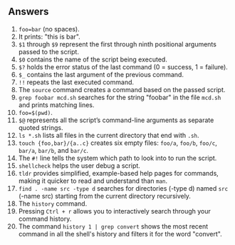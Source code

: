 ## Answers

1. `foo=bar` (no spaces).
2. It prints: "this is bar".
3. `$1` through `$9` represent the first through ninth positional arguments passed to the script.
4. `$0` contains the name of the script being executed.
5. `$?` holds the error status of the last command (0 = success, 1 = failure).
6. `$_` contains the last argument of the previous command.
7. `!!` repeats the last executed command.
8. The `source` command creates a command based on the passed script.  
9. `grep foobar mcd.sh` searches for the string "foobar" in the file `mcd.sh` and prints matching lines.  
10. `foo=$(pwd)`.  
11. `$@` represents all the script’s command-line arguments as separate quoted strings.  
12. `ls *.sh` lists all files in the current directory that end with `.sh`.  
13. `touch {foo,bar}/{a..c}` creates six empty files: `foo/a`, `foo/b`, `foo/c`, `bar/a`, `bar/b`, and `bar/c`.  
14. The `#!` line tells the system which path to look into to run the script.  
15. `shellcheck` helps the user debug a script.  
16. `tldr` provides simplified, example-based help pages for commands, making it quicker to read and understand than `man`.  
17. `find . -name src -type d` searches for directories (-type d) named `src` (-name src) starting from the current directory recursively.  
18. The `history` command.  
19. Pressing `Ctrl + r` allows you to interactively search through your command history.  
20. The command `history 1 | grep convert` shows the most recent command in all the shell's history and filters it for the word "convert".
